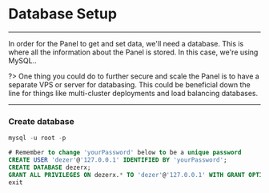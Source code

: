 # Database Setup
***
In order for the Panel to get and set data, we'll need a database.
This is where all the information about the Panel is stored.
In this case, we're using MySQL.. 

?>
One thing you could do to further secure and scale the Panel is to have a 
separate VPS or server for databasing. This could be beneficial down the 
line for things like multi-cluster deployments and load balancing databases.

***
### Create database
```sql
mysql -u root -p

# Remember to change 'yourPassword' below to be a unique password
CREATE USER 'dezer'@'127.0.0.1' IDENTIFIED BY 'yourPassword';
CREATE DATABASE dezerx;
GRANT ALL PRIVILEGES ON dezerx.* TO 'dezer'@'127.0.0.1' WITH GRANT OPTION;
exit
```
